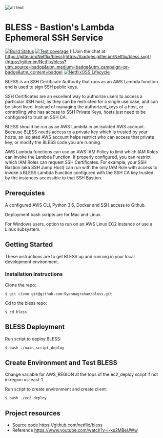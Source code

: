 ![alt text](bless_logo.png "BLESS")
# BLESS - Bastion's Lambda Ephemeral SSH Service
[![Build Status](https://travis-ci.org/Netflix/bless.svg?branch=master)](https://travis-ci.org/Netflix/bless) [![Test coverage](https://coveralls.io/repos/github/Netflix/bless/badge.svg?branch=master)](https://coveralls.io/github/Netflix/bless) [![Join the chat at https://gitter.im/Netflix/bless](https://badges.gitter.im/Netflix/bless.svg)](https://gitter.im/Netflix/bless?utm_source=badge&utm_medium=badge&utm_campaign=pr-badge&utm_content=badge) [![NetflixOSS Lifecycle](https://img.shields.io/osslifecycle/Netflix/bless.svg)]()

BLESS is an SSH Certificate Authority that runs as an AWS Lambda function and is used to sign SSH
public keys.

SSH Certificates are an excellent way to authorize users to access a particular SSH host,
as they can be restricted for a single use case, and can be short lived.  Instead of managing the
authorized_keys of a host, or controlling who has access to SSH Private Keys, hosts just
need to be configured to trust an SSH CA.

BLESS should be run as an AWS Lambda in an isolated AWS account.  Because BLESS needs access to a
private key which is trusted by your hosts, an isolated AWS account helps restrict who can access
that private key, or modify the BLESS code you are running.

AWS Lambda functions can use an AWS IAM Policy to limit which IAM Roles can invoke the Lambda
Function.  If properly configured, you can restrict which IAM Roles can request SSH Certificates.
For example, your SSH Bastion (aka SSH Jump Host) can run with the only IAM Role with access to
invoke a BLESS Lambda Function configured with the SSH CA key trusted by the instances accessible
to that SSH Bastion.
## Prerequistes 
A configured AWS CLI, Python 3.6, Docker and SSH access to Github.

Deployment bash scripts are for Mac and Linux.

For Windows users, option to run on an AWS Linux EC2 instance or use a Linux subsystem.

## Getting Started
These instructions are to get BLESS up and running in your local development environment.

### Installation Instructions
Clone the repo:

    $ git clone git@github.com:Syennagraham/bless.git

Cd to the bless repo:

    $ cd bless
    
## BLESS Deployment     
Run script to deploy BLESS:

    $ bash ./main_script_deploy


## Create Environment and Test BLESS
Change variable for AWS_REGION at the tops of the ec2_deploy script if not in region us-east-1.

Run script to create environment and create client:

    $ bash ./ec2_deploy


## Project resources
- Source code <https://github.com/netflix/bless>
- Reference <https://www.youtube.com/watch?v=j-ks2MBeUWw>
